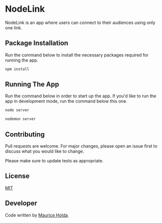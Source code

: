 # NodeLink

NodeLink is an app where users can connect to their audiences using only one link.

## Package Installation

Run the command below to install the necessary packages required for running the app.

```bash
npm install
```

## Running The App

Run the command below in order to start up the app. If you'd like to run the app in development mode, run the command below this one.

```bash
node server
```
```bash
nodemon server
```

## Contributing
Pull requests are welcome. For major changes, please open an issue first to discuss what you would like to change.

Please make sure to update tests as appropriate.

## License
[MIT](https://choosealicense.com/licenses/mit/)

## Developer
Code written by [Maurice Holda](https://mauriceholda-portfolio.vercel.app/).